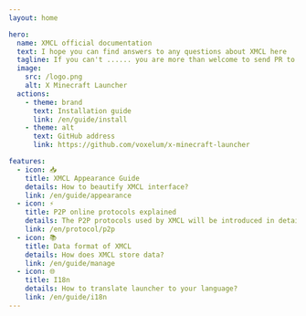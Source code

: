 ```yaml
---
layout: home

hero:
  name: XMCL official documentation
  text: I hope you can find answers to any questions about XMCL here
  tagline: If you can't ...... you are more than welcome to send PR to improvement the documentation!
  image:
    src: /logo.png
    alt: X Minecraft Launcher
  actions:
    - theme: brand
      text: Installation guide
      link: /en/guide/install
    - theme: alt
      text: GitHub address
      link: https://github.com/voxelum/x-minecraft-launcher

features:
  - icon: 📥
    title: XMCL Appearance Guide
    details: How to beautify XMCL interface?
    link: /en/guide/appearance
  - icon: ⚡️
    title: P2P online protocols explained
    details: The P2P protocols used by XMCL will be introduced in detail.
    link: /en/protocol/p2p
  - icon: 📚
    title: Data format of XMCL
    details: How does XMCL store data?
    link: /en/guide/manage
  - icon: 🌐
    title: I18n
    details: How to translate launcher to your language?
    link: /en/guide/i18n
---
```

